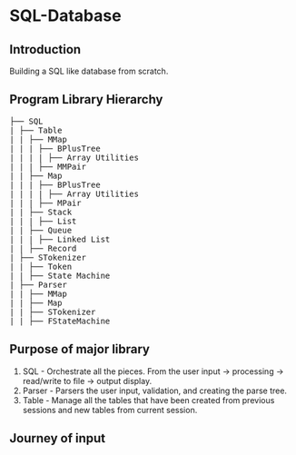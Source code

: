 # SQL-Database

## Introduction
  Building a SQL like database from scratch. 
  
## Program Library Hierarchy
<pre>
├── SQL
| ├── Table
| | ├── MMap
| | | ├── BPlusTree
| | | | ├── Array Utilities
| | | ├── MMPair
| | ├── Map
| | | ├── BPlusTree
| | | | ├── Array Utilities
| | | ├── MPair
| | ├── Stack
| | | ├── List
| | ├── Queue
| | | ├── Linked List
| | ├── Record
| ├── STokenizer
| | ├── Token
| | ├── State Machine
| ├── Parser
| | ├── MMap
| | ├── Map
| | ├── STokenizer
| | ├── FStateMachine
</pre>

## Purpose of major library
1. SQL - Orchestrate all the pieces. From the user input -> processing -> read/write to file -> output display.
2. Parser - Parsers the user input, validation, and creating the parse tree. 
3. Table - Manage all the tables that have been created from previous sessions and new tables from current session.

## Journey of input

